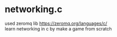 # networking.c </br>
used zeromq lib https://zeromq.org/languages/c/ </br>
learn networking in c by make a game from scratch</br>


